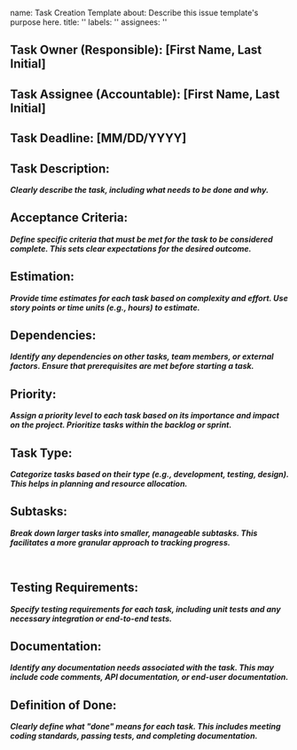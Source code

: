 <br>
name: Task Creation Template
about: Describe this issue template's purpose here.
title: ''
labels: ''
assignees: ''

<br>

## Task Owner (Responsible): [First Name, Last Initial]

## Task Assignee (Accountable): [First Name, Last Initial]

## Task Deadline: [MM/DD/YYYY]

## Task Description:

***Clearly describe the task, including what needs to be done and why.***

## Acceptance Criteria:

***Define specific criteria that must be met for the task to be considered complete. This sets clear expectations for the desired outcome.***

## Estimation:

***Provide time estimates for each task based on complexity and effort. Use story points or time units (e.g., hours) to estimate.***

## Dependencies:

***Identify any dependencies on other tasks, team members, or external factors. Ensure that prerequisites are met before starting a task.***

## Priority:

***Assign a priority level to each task based on its importance and impact on the project. Prioritize tasks within the backlog or sprint.***

## Task Type:

***Categorize tasks based on their type (e.g., development, testing, design). This helps in planning and resource allocation.***

## Subtasks:

***Break down larger tasks into smaller, manageable subtasks. This facilitates a more granular approach to tracking progress.***

<br>

## Testing Requirements:

***Specify testing requirements for each task, including unit tests and any necessary integration or end-to-end tests.***

## Documentation:

***Identify any documentation needs associated with the task. This may include code comments, API documentation, or end-user documentation.***

## Definition of Done:

***Clearly define what "done" means for each task. This includes meeting coding standards, passing tests, and completing documentation.***
